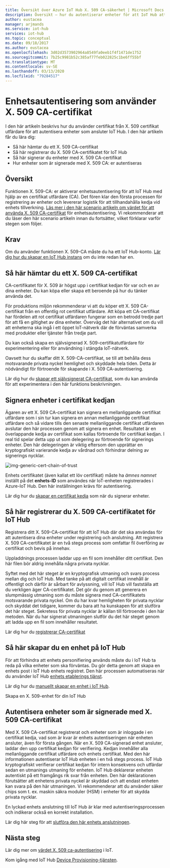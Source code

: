 ```yaml
---
title: Översikt över Azure IoT Hub X. 509 CA-säkerhet | Microsoft Docs
description: Översikt – hur du autentiserar enheter för att IoT Hub att använda X. 509 certifikat utfärdare.
author: eustacea
manager: arjmands
ms.service: iot-hub
services: iot-hub
ms.topic: conceptual
ms.date: 09/18/2017
ms.author: eustacea
ms.openlocfilehash: 3d02d3573902964a8549fa0eeb1f4f1471de1752
ms.sourcegitcommit: 7b25c9981b52c385af77feb022825c1be6ff55bf
ms.translationtype: MT
ms.contentlocale: sv-SE
ms.lasthandoff: 03/13/2020
ms.locfileid: "79284517"
---
```

# <a name="device-authentication-using-x509-ca-certificates"></a>Enhetsautentisering som använder X. 509 CA-certifikat

I den här artikeln beskrivs hur du använder certifikat från X. 509 certifikat utfärdare för att autentisera enheter som ansluter IoT Hub.  I den här artikeln får du lära dig:

* Så här hämtar du ett X. 509 CA-certifikat
* Så här registrerar du X. 509 CA-certifikatet för IoT Hub
* Så här signerar du enheter med X. 509 CA-certifikat
* Hur enheter som är signerade med X. 509 CA: er autentiseras

## <a name="overview"></a>Översikt

Funktionen X. 509-CA: er aktiverar enhetsautentisering för att IoT Hub med hjälp av en certifikat utfärdare (CA). Det fören klar den första processen för registrering av enheter och levererar logistik för att tillhandahålla kedja vid enhets tillverkning. [Läs mer i den här scenario artikeln om värdet för att använda X. 509 CA-certifikat](iot-hub-x509ca-concept.md) för enhetsautentisering.  Vi rekommenderar att du läser den här scenario artikeln innan du fortsätter, vilket förklarar varför stegen som följer.

## <a name="prerequisite"></a>Krav

Om du använder funktionen X. 509-CA måste du ha ett IoT Hub-konto.  [Lär dig hur du skapar en IoT Hub instans](quickstart-send-telemetry-dotnet.md) om du inte redan har en.

## <a name="how-to-get-an-x509-ca-certificate"></a>Så här hämtar du ett X. 509 CA-certifikat

CA-certifikatet för X. 509 är högst upp i certifikat kedjan för var och en av dina enheter.  Du kan köpa eller skapa ett beroende på hur du tänker använda det.

För produktions miljön rekommenderar vi att du köper ett X. 509 CA-certifikat från en offentlig rot certifikat utfärdare. Att köpa ett CA-certifikat har fördelen att rot certifikat utfärdaren fungerar som en betrodd tredje part för att få en giltighet av dina enheter. Överväg det här alternativet om du vill att enheterna ska ingå i ett öppet IoT-nätverk där de förväntas samverka med produkter eller tjänster från tredje part.

Du kan också skapa en självsignerad X. 509-certifikatutfärdare för experimentering eller för användning i stängda IoT-nätverk.

Oavsett hur du skaffar ditt X. 509-CA-certifikat, se till att behålla dess motsvarande privata nyckel hemlighet och skyddade hela tiden.  Detta är nödvändigt för förtroende för skapande i X. 509 CA-autentisering.

Lär dig hur du [skapar ett självsignerat CA-certifikat](https://github.com/Azure/azure-iot-sdk-c/blob/master/tools/CACertificates/CACertificateOverview.md), som du kan använda för att experimentera i den här funktions beskrivningen.

## <a name="sign-devices-into-the-certificate-chain-of-trust"></a>Signera enheter i certifikat kedjan

Ägaren av ett X. 509 CA-certifikat kan signera en mellanliggande certifikat utfärdare som i sin tur kan signera en annan mellanliggande certifikat utfärdare och så vidare tills den senaste mellanliggande certifikat utfärdaren avslutar den här processen genom att signera en enhet. Resultatet är en överlappande kedja av certifikat som kallas förtroende för certifikat kedjan. I real tid spelar detta upp ut som delegering av förtroende för signerings enheter. Den här delegeringen är viktig eftersom den upprättar en kryptografiskt varierande kedja av vårdnad och förhindrar delning av signerings nycklar.

![img-generic-cert-chain-of-trust](./media/generic-cert-chain-of-trust.png)

Enhets certifikatet (även kallat ett löv certifikat) måste ha *ämnes namnet* inställt på det **enhets-ID** som användes när IoT-enheten registrerades i Azure-IoT Hub. Den här inställningen krävs för autentisering.

Lär dig hur du [skapar en certifikat kedja](https://github.com/Azure/azure-iot-sdk-c/blob/master/tools/CACertificates/CACertificateOverview.md) som när du signerar enheter.

## <a name="how-to-register-the-x509-ca-certificate-to-iot-hub"></a>Så här registrerar du X. 509 CA-certifikatet för IoT Hub

Registrera ditt X. 509-CA-certifikat för att IoT Hub där det ska användas för att autentisera dina enheter under registrering och anslutning.  Att registrera X. 509 CA-certifikatet är en två stegs process som omfattar fil överföring av certifikat och bevis på innehav.

Uppladdnings processen laddar upp en fil som innehåller ditt certifikat.  Den här filen bör aldrig innehålla några privata nycklar.

Syftet med det här steget är en kryptografisk utmaning och svars process mellan dig och IoT Hub.  Med tanke på att digitalt certifikat innehåll är offentligt och därför är sårbart för avlyssning, vill IoT Hub vill fastställa att du verkligen äger CA-certifikatet.  Det gör du genom att generera en slumpmässig utmaning som du måste signera med CA-certifikatets motsvarande privata nyckel.  Om du har kvar hemligheten för privata nycklar och skyddat det tidigare, kommer du bara att ha kunskapen för att slutföra det här steget. Sekretess för privata nycklar är källan till förtroende i den här metoden.  När du har signerat utmaningen slutför du det här steget genom att ladda upp en fil som innehåller resultatet.

Lär dig hur du [registrerar CA-certifikat](iot-hub-security-x509-get-started.md#register-x509-ca-certificates-to-your-iot-hub)

## <a name="how-to-create-a-device-on-iot-hub"></a>Så här skapar du en enhet på IoT Hub

För att förhindra att enhets personifiering används måste du i IoT Hub ta reda på vilka enheter som ska förväntas.  Du gör detta genom att skapa en enhets post i IoT Hub enhets registret.  Den här processen automatiseras när du använder IoT Hub [enhets etablerings tjänst](https://azure.microsoft.com/blog/azure-iot-hub-device-provisioning-service-preview-automates-device-connection-configuration/). 

Lär dig hur du [manuellt skapar en enhet i IoT Hub](iot-hub-security-x509-get-started.md#create-an-x509-device-for-your-iot-hub).

Skapa en X. 509-enhet för din IoT Hub

## <a name="authenticating-devices-signed-with-x509-ca-certificates"></a>Autentisera enheter som är signerade med X. 509 CA-certifikat

Med X. 509 CA-certifikat registrerat och enheter som är inloggade i en certifikat kedja, vad som är kvar är enhets autentiseringen när enheten ansluter, även för första gången.  När en X. 509 CA-signerad enhet ansluter, laddar den upp certifikat kedjan för verifiering. Kedjan innehåller alla mellanliggande certifikat utfärdare och enhets certifikat.  Med den här informationen autentiserar IoT Hub enheten i en två stegs process.  IoT Hub kryptografiskt verifierar certifikat kedjan för intern konsekvens och utfärdar sedan en utmanings utmaning för enheten.  IoT Hub deklarerar enheten autentiskt på ett framgångs rik svar från enheten.  Den här deklarationen förutsätter att enhetens privata nyckel är skyddad och att endast enheten kan svara på den här utmaningen.  Vi rekommenderar att du använder säker chips som t. ex. maskin säkra moduler (HSM) i enheter för att skydda privata nycklar.

En lyckad enhets anslutning till IoT Hub är klar med autentiseringsprocessen och indikerar också en korrekt installation.

Lär dig här steg för att [slutföra den här enhets anslutningen](iot-hub-security-x509-get-started.md#authenticate-your-x509-device-with-the-x509-certificates).

## <a name="next-steps"></a>Nästa steg

Lär dig mer om [värdet X. 509 ca-autentisering](iot-hub-x509ca-concept.md) i IoT.

Kom igång med IoT Hub [Device Provisioning-tjänsten](https://docs.microsoft.com/azure/iot-dps/).
